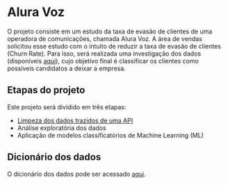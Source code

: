 # Alura Voz
O projeto consiste em um estudo da taxa de evasão de clientes de uma operadora de comunicações, chamada Alura Voz. A área de vendas solicitou esse estudo com o intuito de reduzir a taxa de evasão de clientes (Churn Rate). Para isso, será realizada uma investigação dos dados (disponíveis [aqui](https://github.com/aclaragonzalez/alura-voz/blob/main/dados/Telco-Customer-Churn.json)), cujo objetivo final é classificar os clientes como possíveis candidatos a deixar a empresa.

## Etapas do projeto
Este projeto será dividido em três etapas:
* [Limpeza dos dados trazidos de uma API](https://github.com/aclaragonzalez/alura-voz/blob/main/limpeza.ipynb)
* Análise exploratória dos  dados
* Aplicação de modelos classificatórios de Machine Learning (ML)

## Dicionário dos dados
O dicionário dos dados pode ser acessado [aqui](https://github.com/aclaragonzalez/alura-voz/blob/main/dicionario.md).
